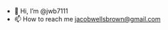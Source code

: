 - 👋 Hi, I’m @jwb7111
- 📫 How to reach me jacobwellsbrown@gmail.com

<!---
jwb7111/jwb7111 is a ✨ special ✨ repository because its `README.md` (this file) appears on your GitHub profile.
You can click the Preview link to take a look at your changes.
--->
